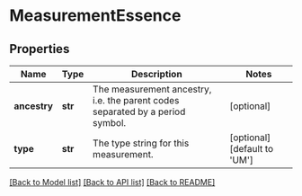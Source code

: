 # MeasurementEssence

## Properties
Name | Type | Description | Notes
------------ | ------------- | ------------- | -------------
**ancestry** | **str** | The measurement ancestry, i.e. the parent codes separated by a period symbol. | [optional] 
**type** | **str** | The type string for this measurement. | [optional] [default to 'UM']

[[Back to Model list]](../README.md#documentation-for-models) [[Back to API list]](../README.md#documentation-for-api-endpoints) [[Back to README]](../README.md)


